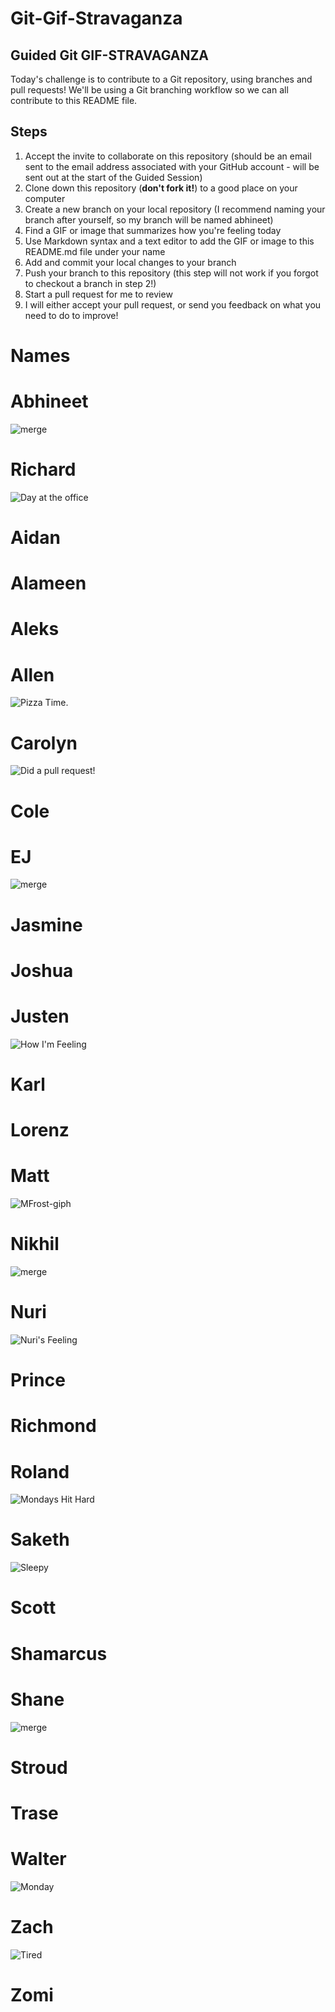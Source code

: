 # Git-Gif-Stravaganza

## Guided Git GIF-STRAVAGANZA

Today's challenge is to contribute to a Git repository, using branches and pull requests! We'll be using a Git branching workflow so we can all contribute to this README file.

## Steps

1. Accept the invite to collaborate on this repository (should be an email sent to the email address associated with your GitHub account - will be sent out at the start of the Guided Session)
2. Clone down this repository (**don't fork it!**) to a good place on your computer
3. Create a new branch on your local repository (I recommend naming your branch after yourself, so my branch will be named abhineet)
4. Find a GIF or image that summarizes how you're feeling today
5. Use Markdown syntax and a text editor to add the GIF or image to this README.md file under your name
6. Add and commit your local changes to your branch
7. Push your branch to this repository (this step will not work if you forgot to checkout a branch in step 2!)
8. Start a pull request for me to review
9. I will either accept your pull request, or send you feedback on what you need to do to improve!

# Names

# Abhineet

![merge](https://media.giphy.com/media/cFkiFMDg3iFoI/giphy.gif)

# Richard

![Day at the office](https://media.giphy.com/media/J1GAXscOoTYWzjNANG/giphy-downsized-large.gif)

# Aidan

# Alameen

# Aleks

# Allen

![Pizza Time.](https://c.tenor.com/iHLHKfvRblIAAAAC/tenor.gif)

# Carolyn

![Did a pull request!](https://media.giphy.com/media/l3V0dy1zzyjbYTQQM/giphy.gif)

# Cole

# EJ

![merge](https://media.giphy.com/media/LZQsVAzgB6sE0/giphy.gif)

# Jasmine

# Joshua

# Justen

![How I'm Feeling](https://media.giphy.com/media/QE8hREXIgRXeo/giphy.gif)

# Karl

# Lorenz

# Matt

![MFrost-giph](https://media0.giphy.com/media/3ohjUP97yVFFW4CJfq/200.webp)

# Nikhil

![merge](https://media.giphy.com/media/au1ZeAGhOhhBGnRkDb/giphy.gif)

# Nuri

![Nuri's Feeling](https://media.giphy.com/media/9GI7UlOQ6uU95v82q7/giphy-downsized.gif)

# Prince

# Richmond

# Roland

![Mondays Hit Hard](https://media.giphy.com/media/tqj4m9BRURayxQAIW9/giphy.gif)

# Saketh

![Sleepy](https://media.giphy.com/media/Md43W2Q9mwNdO1ARzu/giphy.gif)

# Scott

# Shamarcus

# Shane

![merge](https://media.giphy.com/media/37qWhxRsix2p0cRgJP/giphy-downsized-large.gif)

# Stroud

# Trase

# Walter

![Monday](https://media.giphy.com/media/bEs40jYsdQjmM/giphy-downsized-large.gif)

# Zach

![Tired](https://media.giphy.com/media/2wYrkKvETbAwWAM4Gy/giphy.gif)

# Zomi

